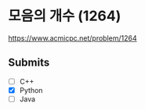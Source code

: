 
# 모음의 개수 (1264)

https://www.acmicpc.net/problem/1264

## Submits

- [ ] C++
- [x] Python
- [ ] Java

